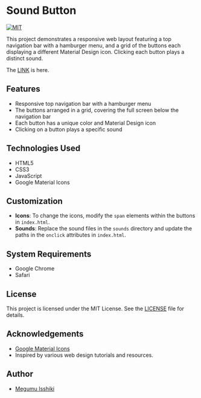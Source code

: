 # Sound Button

[![MIT](https://custom-icon-badges.herokuapp.com/badge/license-MIT-8BB80A.svg?logo=law&logoColor=white)]()

This project demonstrates a responsive web layout featuring a top navigation bar with a hamburger menu, and a grid of the buttons each displaying a different Material Design icon. Clicking each button plays a distinct sound.

The [LINK](https://davinci-meg.github.io/sound_button/) is here.

## Features

- Responsive top navigation bar with a hamburger menu
- The buttons arranged in a grid, covering the full screen below the navigation bar
- Each button has a unique color and Material Design icon
- Clicking on a button plays a specific sound

## Technologies Used

- HTML5
- CSS3
- JavaScript
- Google Material Icons

## Customization

- **Icons**: To change the icons, modify the `span` elements within the buttons in `index.html`.
- **Sounds**: Replace the sound files in the `sounds` directory and update the paths in the `onclick` attributes in `index.html`.

## System Requirements

- Google Chrome
- Safari

## License

This project is licensed under the MIT License. See the [LICENSE](LICENSE) file for details.

## Acknowledgements

- [Google Material Icons](https://fonts.google.com/icons)
- Inspired by various web design tutorials and resources.

## Author

- [Megumu Isshiki](https://github.com/Davinci-Meg)
